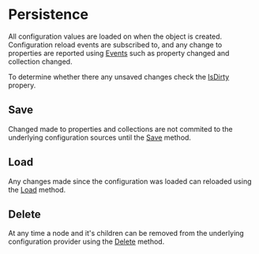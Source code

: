 ﻿# Persistence

All configuration values are loaded on when the object is created.  Configuration reload events are
subscribed to, and any change to properties are reported using [Events](events.md) such as property
changed and collection changed.

To determine whether there any unsaved changes check the 
[IsDirty](api/OpenCollar.Extensions.Configuration.IConfigurationObject.html#OpenCollar_Extensions_Configuration_IConfigurationObject_IsDirty)
propery.

## Save

Changed made to properties and collections are not commited to the underlying configuration sources
until the [Save](api/OpenCollar.Extensions.Configuration.IConfigurationObject.html#OpenCollar_Extensions_Configuration_IConfigurationObject_Save)
method.

## Load

Any changes made since the configuration was loaded can reloaded using the [Load](api/OpenCollar.Extensions.Configuration.IConfigurationObject.html#OpenCollar_Extensions_Configuration_IConfigurationObject_Load)
method.

## Delete

At any time a node and it's children can be removed from the underlying configuration provider using
the [Delete](api/OpenCollar.Extensions.Configuration.IConfigurationObject.html#OpenCollar_Extensions_Configuration_IConfigurationObject_Delete)
method.